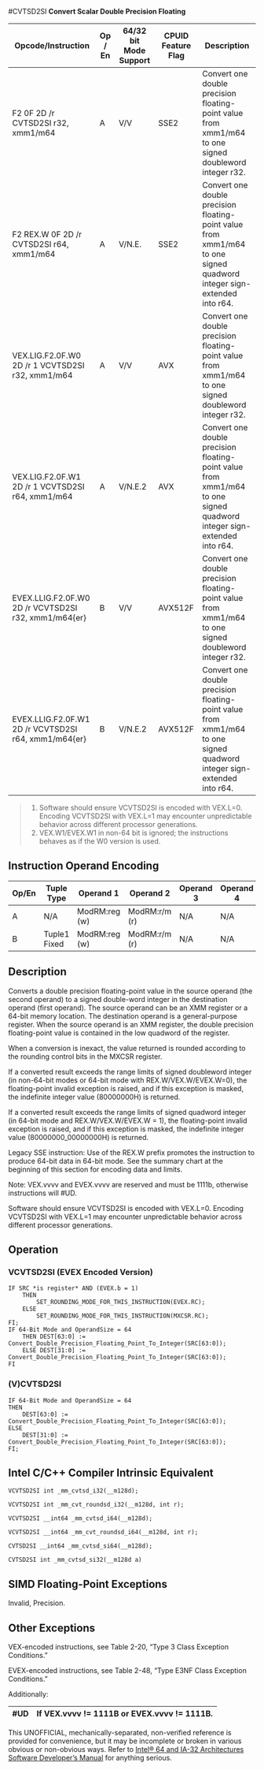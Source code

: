 #CVTSD2SI
**Convert Scalar Double Precision Floating**

| Opcode/Instruction                                   | Op / En | 64/32 bit Mode Support | CPUID Feature Flag | Description                                                                                                            |
| ---------------------------------------------------- | ------- | ---------------------- | ------------------ | ---------------------------------------------------------------------------------------------------------------------- |
| F2 0F 2D /r CVTSD2SI r32, xmm1/m64                   | A       | V/V                    | SSE2               | Convert one double precision floating-point value from xmm1/m64 to one signed doubleword integer r32.                  |
| F2 REX.W 0F 2D /r CVTSD2SI r64, xmm1/m64             | A       | V/N.E.                 | SSE2               | Convert one double precision floating-point value from xmm1/m64 to one signed quadword integer sign-extended into r64. |
| VEX.LIG.F2.0F.W0 2D /r 1 VCVTSD2SI r32, xmm1/m64     | A       | V/V                    | AVX                | Convert one double precision floating-point value from xmm1/m64 to one signed doubleword integer r32.                  |
| VEX.LIG.F2.0F.W1 2D /r 1 VCVTSD2SI r64, xmm1/m64     | A       | V/N.E.2                | AVX                | Convert one double precision floating-point value from xmm1/m64 to one signed quadword integer sign-extended into r64. |
| EVEX.LLIG.F2.0F.W0 2D /r VCVTSD2SI r32, xmm1/m64{er} | B       | V/V                    | AVX512F            | Convert one double precision floating-point value from xmm1/m64 to one signed doubleword integer r32.                  |
| EVEX.LLIG.F2.0F.W1 2D /r VCVTSD2SI r64, xmm1/m64{er} | B       | V/N.E.2                | AVX512F            | Convert one double precision floating-point value from xmm1/m64 to one signed quadword integer sign-extended into r64. |

> 1. Software should ensure VCVTSD2SI is encoded with VEX.L=0. Encoding VCVTSD2SI with VEX.L=1 may encounter unpredictable behavior across different processor generations.
> 2. VEX.W1/EVEX.W1 in non-64 bit is ignored; the instructions behaves as if the W0 version is used.

## Instruction Operand Encoding

| Op/En | Tuple Type   | Operand 1     | Operand 2     | Operand 3 | Operand 4 |
| ----- | ------------ | ------------- | ------------- | --------- | --------- |
| A     | N/A          | ModRM:reg (w) | ModRM:r/m (r) | N/A       | N/A       |
| B     | Tuple1 Fixed | ModRM:reg (w) | ModRM:r/m (r) | N/A       | N/A       |

## Description

Converts a double precision floating-point value in the source operand (the second operand) to a signed double-word integer in the destination operand (first operand). The source operand can be an XMM register or a 64-bit memory location. The destination operand is a general-purpose register. When the source operand is an XMM register, the double precision floating-point value is contained in the low quadword of the register.

When a conversion is inexact, the value returned is rounded according to the rounding control bits in the MXCSR register.

If a converted result exceeds the range limits of signed doubleword integer (in non-64-bit modes or 64-bit mode with REX.W/VEX.W/EVEX.W=0), the floating-point invalid exception is raised, and if this exception is masked, the indefinite integer value (80000000H) is returned.

If a converted result exceeds the range limits of signed quadword integer (in 64-bit mode and REX.W/VEX.W/EVEX.W = 1), the floating-point invalid exception is raised, and if this exception is masked, the indefinite integer value (80000000_00000000H) is returned.

Legacy SSE instruction: Use of the REX.W prefix promotes the instruction to produce 64-bit data in 64-bit mode. See the summary chart at the beginning of this section for encoding data and limits.

Note: VEX.vvvv and EVEX.vvvv are reserved and must be 1111b, otherwise instructions will #​​​UD.

Software should ensure VCVTSD2SI is encoded with VEX.L=0. Encoding VCVTSD2SI with VEX.L=1 may encounter unpredictable behavior across different processor generations.

## Operation

### VCVTSD2SI (EVEX Encoded Version)

```
IF SRC *is register* AND (EVEX.b = 1)
    THEN
        SET_ROUNDING_MODE_FOR_THIS_INSTRUCTION(EVEX.RC);
    ELSE
        SET_ROUNDING_MODE_FOR_THIS_INSTRUCTION(MXCSR.RC);
FI;
IF 64-Bit Mode and OperandSize = 64
    THEN DEST[63:0] := Convert_Double_Precision_Floating_Point_To_Integer(SRC[63:0]);
    ELSE DEST[31:0] := Convert_Double_Precision_Floating_Point_To_Integer(SRC[63:0]);
FI

```

### (V)CVTSD2SI

```
IF 64-Bit Mode and OperandSize = 64
THEN
    DEST[63:0] := Convert_Double_Precision_Floating_Point_To_Integer(SRC[63:0]);
ELSE
    DEST[31:0] := Convert_Double_Precision_Floating_Point_To_Integer(SRC[63:0]);
FI;

```

## Intel C/C++ Compiler Intrinsic Equivalent

```
VCVTSD2SI int _mm_cvtsd_i32(__m128d);

```

```
VCVTSD2SI int _mm_cvt_roundsd_i32(__m128d, int r);

```

```
VCVTSD2SI __int64 _mm_cvtsd_i64(__m128d);

```

```
VCVTSD2SI __int64 _mm_cvt_roundsd_i64(__m128d, int r);

```

```
CVTSD2SI __int64 _mm_cvtsd_si64(__m128d);

```

```
CVTSD2SI int _mm_cvtsd_si32(__m128d a)

```

## SIMD Floating-Point Exceptions

Invalid, Precision.

## Other Exceptions

VEX-encoded instructions, see Table 2-20, “Type 3 Class Exception Conditions.”

EVEX-encoded instructions, see Table 2-48, “Type E3NF Class Exception Conditions.”

Additionally:

| #​​​UD | If VEX.vvvv != 1111B or EVEX.vvvv != 1111B. |
| ------ | ------------------------------------------- |

This UNOFFICIAL, mechanically-separated, non-verified reference is provided for convenience, but it may be
incomplete or broken in various obvious or non-obvious
ways. Refer to [Intel® 64 and IA-32 Architectures Software Developer’s Manual](https://software.intel.com/en-us/download/intel-64-and-ia-32-architectures-sdm-combined-volumes-1-2a-2b-2c-2d-3a-3b-3c-3d-and-4) for anything serious.
